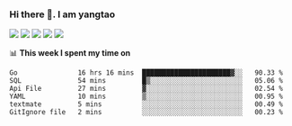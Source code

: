 ### Hi there 👋. I am yangtao 

<!-- **runtu666/runtu666** is a ✨ _special_ ✨ repository because its `README.md` (this file) appears on your GitHub profile. -->

![](https://github-profile-summary-cards.vercel.app/api/cards/profile-details?username=runtu666&theme=github)
![](https://github-profile-summary-cards.vercel.app/api/cards/repos-per-language?username=runtu666&theme=github)
![](https://github-profile-summary-cards.vercel.app/api/cards/most-commit-language?username=runtu666&theme=github)
![](https://github-profile-summary-cards.vercel.app/api/cards/stats?&username=runtu666&theme=github)
![](https://github-profile-summary-cards.vercel.app/api/cards/productive-time?username=runtu666&theme=github)

📊 **This week I spent my time on**
<!--START_SECTION:waka-->

```text
Go               16 hrs 16 mins  ██████████████████████▓░░   90.33 %
SQL              54 mins         █▒░░░░░░░░░░░░░░░░░░░░░░░   05.06 %
Api File         27 mins         ▓░░░░░░░░░░░░░░░░░░░░░░░░   02.54 %
YAML             10 mins         ▒░░░░░░░░░░░░░░░░░░░░░░░░   00.95 %
textmate         5 mins          ░░░░░░░░░░░░░░░░░░░░░░░░░   00.49 %
GitIgnore file   2 mins          ░░░░░░░░░░░░░░░░░░░░░░░░░   00.23 %
```

<!--END_SECTION:waka-->


[comment]: <> (Here are some ideas to get you started:)

[comment]: <> (- 🔭 I’m currently working on tal)

[comment]: <> (- 🌱 I’m currently learning devops)

[comment]: <> (- 👯 I’m looking to collaborate on ...)

[comment]: <> (- 🤔 I’m looking for help with ...)

[comment]: <> (- 💬 Ask me about ...)

[comment]: <> (- 📫 How to reach me: ...)

[comment]: <> (- 😄 Pronouns: ...)

[comment]: <> (- ⚡ Fun fact: ...)

